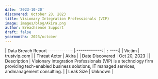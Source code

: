 ```yaml
---
date: '2023-10-20'
discovered: October 20, 2023
title: Visionary Integration Professionals (VIP)
image: images/blog/Akira.png
author: Breachsense Support
draft: false
yearmonths: 2023/october
---
```



| Data Breach Report
------------:     |:-------------:    | :-----:|
| Victim      | trustvip.com      | 
| Threat Actor      | Akira      | 
| Date Discovered      | Oct 20, 2023      | 
| Description      | Visionary Integration Professionals (VIP) is a technology firm providing tech-enabled business solutions, IT managed services, andmanagement consulting.      | 
| Leak Size      | Unknown      | 

